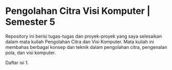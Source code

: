 # Pengolahan Citra Visi Komputer | Semester 5
Repository ini berisi tugas-tugas dan proyek-proyek yang saya selesaikan dalam mata kuliah Pengolahan Citra dan Visi Komputer. Mata kuliah ini membahas berbagai konsep dan teknik dalam pengolahan citra, pengenalan pola, dan visi komputer.

Daftar isi
1. 
